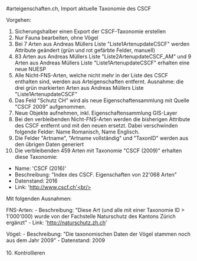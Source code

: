 #arteigenschaften.ch, Import aktuelle Taxonomie des CSCF

Vorgehen:

1.	Sicherungshalber einen Export der CSCF-Taxonomie erstellen
2.	Nur Fauna bearbeiten, ohne Vögel
3.	Bei 7 Arten aus Andreas Müllers Liste "Liste1ArtenupdateCSCF" werden Attribute geändert (grün und rot gefärbte Felder, manuell)
4.	83 Arten aus Andreas Müllers Liste "Liste2ArtenupdateCSCF_AM" und 9 Arten aus Andreas Müllers Liste "Liste1ArtenupdateCSCF" erhalten eine neue NUESP
5.	Alle Nicht-FNS-Arten, welche nicht mehr in der Liste des CSCF enthalten sind, werden aus Arteigenschaften entfernt.
Ausnahme: die drei grün markierten Arten aus Andreas Müllers Liste "Liste1ArtenupdateCSCF"
6.	Das Feld "Schutz CH" wird als neue Eigenschaftensammlung mit Quelle "CSCF 2009" aufgenommen.
7.	Neue Objekte aufnehmen, inkl. Eigenschaftensammlung GIS-Layer
8.	Bei den verbleibenden Nicht-FNS-Arten werden die bisherigen Attribute des CSCF entfernt und mit den neuen ersetzt.
Dabei verschwinden folgende Felder: Name Romanisch, Name Englisch.
9.	Die Felder "Artname", "Artname vollständig" und "TaxonID" werden aus den übrigen Daten generiert
10. Die verbleibenden 459 Arten mit Taxonomie "CSCF (2009)" erhalten diese Taxonomie:
  - Name: 'CSCF (2016)'
  - Beschreibung: "Index des CSCF. Eigenschaften von 22'068 Arten"
  - Datenstand: 2016
  - Link: 'http://www.cscf.ch'<br/><br/>

  Mit folgenden Ausnahmen:

  FNS-Arten:
    - Beschreibung: "Diese Art (und alle mit einer Taxonomie ID > 1'000'000) wurde von der Fachstelle Naturschutz des Kantons Zürich ergänzt"
    - Link: 'http://naturschutz.zh.ch'

  Vögel:
    - Beschreibung: "Die taxonomischen Daten der Vögel stammen noch aus dem Jahr 2009"
    - Datenstand: 2009<br/><br/>
10.	Kontrollieren
